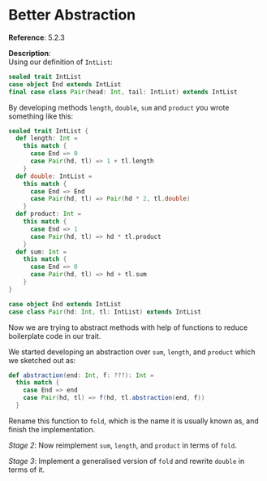 # Better Abstraction

**Reference**: 5.2.3

**Description**:  
Using our definition of `IntList`:

```scala
sealed trait IntList
case object End extends IntList
final case class Pair(head: Int, tail: IntList) extends IntList
```

By developing methods `length`, `double`, `sum` and `product` you wrote something like this:

```scala
sealed trait IntList {
  def length: Int =
    this match {
      case End => 0
      case Pair(hd, tl) => 1 + tl.length
    }
  def double: IntList =
    this match {
      case End => End
      case Pair(hd, tl) => Pair(hd * 2, tl.double)
    }
  def product: Int =
    this match {
      case End => 1
      case Pair(hd, tl) => hd * tl.product
    }
  def sum: Int =
    this match {
      case End => 0
      case Pair(hd, tl) => hd + tl.sum
    }
}

case object End extends IntList
case class Pair(hd: Int, tl: IntList) extends IntList
```

Now we are trying to abstract methods with help of functions
to reduce boilerplate code in our trait.

We started developing an abstraction over `sum`, `length`,
and `product` which we sketched out as:

```scala
def abstraction(end: Int, f: ???): Int =
  this match {
    case End => end
    case Pair(hd, tl) => f(hd, tl.abstraction(end, f))
  }
```

Rename this function to `fold`, which is the name it is
usually known as, and finish the implementation.

*Stage 2*: Now reimplement `sum`, `length`, and `product`
in terms of `fold`.

*Stage 3*: Implement a generalised version of `fold` and
rewrite `double` in terms of it.

